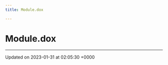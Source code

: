```yaml
---
title: Module.dox

---
```


# Module.dox








-------------------------------

Updated on 2023-01-31 at 02:05:30 +0000
